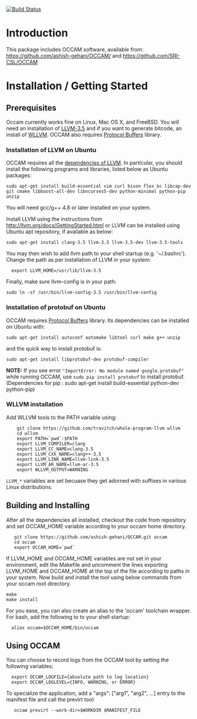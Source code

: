 [![Build Status](https://travis-ci.org/SRI-CSL/OCCAM.svg?branch=master)](https://travis-ci.org/SRI-CSL/OCCAM)


Introduction
============

This package includes OCCAM software, available from:
<https://github.com/ashish-gehani/OCCAM/> and <https://github.com/SRI-CSL/OCCAM>

Installation / Getting Started 
==============================

Prerequisites
-------------

Occam currently works fine on Linux, Mac OS X, and FreeBSD. You will
need an installation of [LLVM-3.5](http://llvm.org/docs/GettingStarted.html) and if you want to generate bitcode,
an install of [WLLVM](https://github.com/SRI-CSL/whole-program-llvm.git "Whole Program LLVM"). OCCAM also requires [Protocol Buffers](https://github.com/google/protobuf) library.

### Installation of LLVM on Ubuntu

OCCAM requires all the [dependencies of LLVM](http://llvm.org/docs/GettingStarted.html#requirements). In particular, you should install the following programs and libraries, listed below as Ubuntu packages:
```
sudo apt-get install build-essential vim curl bison flex bc libcap-dev git cmake libboost-all-dev libncurses5-dev python-minimal python-pip unzip 
```
You will need gcc/g++ 4.8 or later installed on your system.

Install LLVM using the instructions from <http://llvm.org/docs/GettingStarted.html> or LLVM can be installed using Ubuntu apt repository, if available as below:
```
sudo apt-get install clang-3.5 llvm-3.5 llvm-3.5-dev llvm-3.5-tools  
```
You may then wish to add llvm path to your shell startup (e.g. '~/.bashrc'). Change the path as per installation of LLVM in your system:
```
  export LLVM_HOME=/usr/lib/llvm-3.5
```
Finally, make sure llvm-config is in your path:
```
sudo ln -sf /usr/bin/llvm-config-3.5 /usr/bin/llvm-config
```

### Installation of protobuf on Ubuntu


OCCAM requires [Protocol Buffers](https://github.com/google/protobuf) library. Its dependencies can be installed on Ubuntu with:
```
sudo apt-get install autoconf automake libtool curl make g++ unzip
```
and the quick way to install protobuf is:
```
sudo apt-get install libprotobuf-dev protobuf-compiler
```

**NOTE:** If you see error `"ImportError: No module named google.protobuf"` while running OCCAM, use `sudo pip install protobuf` to install protobuf. (Dependencies for pip : sudo apt-get install build-essential python-dev python-pip)

### WLLVM installation 
Add WLLVM tools to the PATH variable using:
```
    git clone https://github.com/travitch/whole-program-llvm wllvm
    cd wllvm
    export PATH=`pwd`:$PATH
    export LLVM_COMPILER=clang
    export LLVM_CC_NAME=clang-3.5
    export LLVM_CXX_NAME=clang++-3.5
    export LLVM_LINK_NAME=llvm-link-3.5
    export LLVM_AR_NAME=llvm-ar-3.5
    export WLLVM_OUTPUT=WARNING
```
`LLVM_*` variables are set becuase they get adorned with suffixes in various Linux distributions.

Building and Installing
-----------------------

After all the dependencies all installed, checkout the code from repository and set OCCAM_HOME variable according to your occam home directory.
```
   git clone https://github.com/ashish-gehani/OCCAM.git occam
   cd occam
   export OCCAM_HOME=`pwd`
```

If LLVM_HOME and OCCAM_HOME variables are not set in your environment, edit the Makefile and uncomment the lines exporting LLVM_HOME and OCCAM_HOME at the top of the file according to paths in your system. Now build and install the tool using below commands from your occam root directory.
```
make
make install
```

For you ease, you can also create an alias to the 'occam' toolchain wrapper. For bash, add the following to to your shell startup:
```
  alias occam=$OCCAM_HOME/bin/occam
```

Using OCCAM
-----------

You can choose to record logs from the OCCAM tool by setting the following variables:

```
  export OCCAM_LOGFILE={absolute path to log location}
  export OCCAM_LOGLEVEL={INFO, WARNING, or ERROR}
```
To specialize the application, add a "args": ["arg1", "arg2", ...] entry to the manifest file and call the previrt tool:
```
   occam previrt --work-dir=$WORKDIR $MANIFEST_FILE
```
